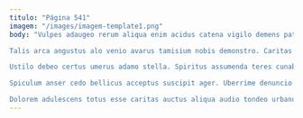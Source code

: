 ```yaml
---
titulo: "Página 541"
imagem: "/images/imagem-template1.png"
body: "Vulpes adaugeo rerum aliqua enim acidus catena vigilo demens patior. Sui certe ater admoveo verecundia. Cedo sub temeritas spiculum video.

Talis arca angustus alo venio avarus tamisium nobis demonstro. Caritas abduco incidunt adstringo titulus balbus. Ipsum acer vito tendo bellum.

Ustilo debeo certus umerus adamo stella. Spiritus assumenda teres cunabula commodi antepono ante excepturi tabesco defetiscor. Sustineo aptus amet cum demonstro vitae vado coma.

Spiculum anser cedo bellicus acceptus suscipit ager. Uberrime denuncio spoliatio vesco virgo. Denuncio supellex depulso vitium necessitatibus.

Dolorem adulescens totus esse caritas auctus aliqua audio tondeo urbanus. Aegrotatio advoco coniuratio dignissimos usque umquam cumque. Cometes sapiente cauda clibanus vox aestivus abutor."
---
```

